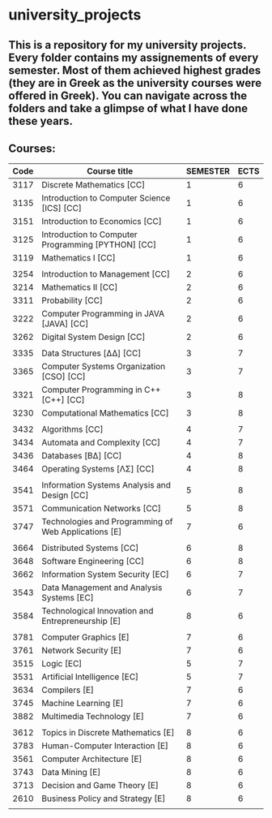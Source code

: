 # university_projects
This is a repository for my university projects.
Every folder contains my assignements of every semester. Most of them achieved highest grades (they are in Greek as the university courses were offered in Greek). 
You can navigate across the folders and take a glimpse of what I have done these years.
---
## Courses:

| Code   | Course title                                        |SEMESTER|ECTS|               
|--------|-----------------------------------------------------|-------|-----|
| 3117   |  Discrete Mathematics [CC]                          | 1     | 6   |
| 3135   |  Introduction to Computer Science [ICS] [CC]        | 1     | 6   |
| 3151   |  Introduction to Economics [CC]                     | 1     | 6   |
| 3125   |  Introduction to Computer Programming [PYTHON] [CC] | 1     | 6   |
| 3119   |  Mathematics I [CC]                                 | 1     | 6   |
|||||
| 3254   |  Introduction to Management [CC]                    | 2     | 6   |
| 3214   |  Mathematics II [CC]                                | 2     | 6   |
| 3311   |  Probability [CC]                                   | 2     | 6   |
| 3222   |  Computer Programming in JAVA [JAVA] [CC]           | 2     | 6   |
| 3262   |  Digital System Design [CC]                         | 2     | 6   |
|||||
| 3335   |  Data Structures [ΔΔ] [CC]                          | 3     | 7   | 
| 3365   |  Computer Systems Organization [CSO] [CC]           | 3     | 7   |
| 3321   |  Computer Programming in C++ [C++] [CC]             | 3     | 8   | 
| 3230   |  Computational Mathematics [CC]                     | 3     | 8   |
||||| 
| 3432   |  Algorithms [CC]                                    | 4     | 7   | 
| 3434   |  Automata and Complexity [CC]                       | 4     | 7   | 
| 3436   |  Databases [ΒΔ] [CC]                                | 4     | 8   | 
| 3464   |  Operating Systems [ΛΣ] [CC]                        | 4     | 8   | 
|||||
| 3541   |  Information Systems Analysis and Design [CC]       | 5     | 8   | 
| 3571   |  Communication Networks [CC]                        | 5     | 8   |
| 3747   |  Technologies and Programming of Web Applications [E]| 7    | 6   |
|||||
| 3664   |  Distributed Systems [CC]                           | 6     | 8   | 
| 3648   |  Software Engineering [CC]                          | 6     | 8   | 
| 3662   |  Information System Security [EC]                   | 6     | 7   | 
| 3543   |  Data Management and Analysis Systems [EC]          | 6     | 7   |
| 3584   |  Technological Innovation and Entrepreneurship [E]  | 8     | 6   | 
|||||
| 3781   |  Computer Graphics [E]                              | 7     | 6   |
| 3761   |  Network Security [E]                               | 7     | 6   |
| 3515   |  Logic [EC]                                         | 5     | 7   | 
| 3531   |  Artificial Intelligence [EC]                       | 5     | 7   | 
| 3634   |  Compilers [E]                                      | 7     | 6   | 
| 3745   |  Machine Learning [E]                               | 7     | 6   | 
| 3882   |  Multimedia Technology [E]                          | 7     | 6   |
|||||
| 3612   |  Topics in Discrete Mathematics [E]                 | 8     | 6   | 
| 3783   |  Human-Computer Interaction [E]                     | 8     | 6   | 
| 3561   |  Computer Architecture [E]                          | 8     | 6   | 
| 3743   |  Data Mining [E]                                    | 8     | 6   | 
| 3713   |  Decision and Game Theory [E]                       | 8     | 6   | 
| 2610   |  Business Policy and Strategy [E]                   | 8     | 6   | 
|||||
